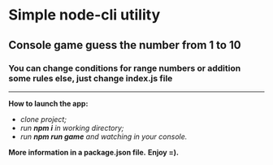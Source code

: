 # Simple node-cli utility

## Console game guess the number from 1 to 10

### You can change conditions for range numbers or addition some rules else, just change index.js file

***

**How to launch the app:**

* _clone project;_
* _run **npm i** in working directory;_
* _run **npm run game** and watching in your console._

**More information in a package.json file.**
**Enjoy =).**

